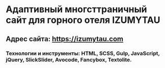 # Адаптивный многсттраничный сайт для горного отеля IZUMYTAU
## Адрес сайта: https://izumytau.com
### Технологии и инструменты: HTML, SСSS, Gulp, JavaScript, jQuery, SlickSlider, Avocode, Fancybox, Textolite.
